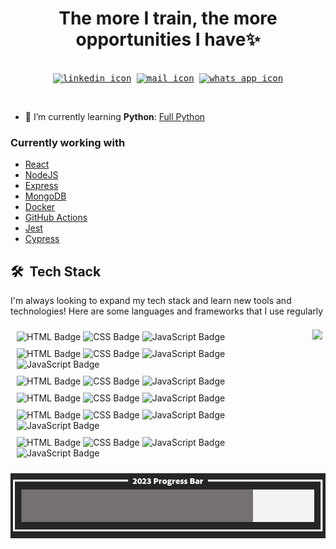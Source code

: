 <!-- <iframe src="/index.html" width="100%" height="400"></iframe> -->
<!-- add a descriptive banner -->

<!-- add a myself quote -->
<h1 align='center'>
The more I train, the more
<br/>opportunities I have✨
</h1>

<!-- Add contact stamps -->
<div>
  <samp>
    <p align="center">
      <br/>
        <a href="https://www.linkedin.com/in/marco-araoz/" target="_blank"><img align="center"
         src="https://img.shields.io/badge/linkedin-%231DA1F2.svg?style=for-the-badge&logo=linkedin&logoColor=white"
         alt="linkedin icon" height="30"/></a>
        <a href="mailto:marcojuarezaraoz@gmail.com" target="_blank"><img align="center"
         src="https://img.shields.io/badge/gmail-EA4335.svg?style=for-the-badge&logo=gmail&logoColor=white"
         alt="mail icon" height="30"/></a>
      <a href="https://wa.me/+525632656192" target="_blank"><img align="center"
         src="https://img.shields.io/badge/whatsapp-4B7F1.svg?style=for-the-badge&logo=whatsapp&logoColor=white"
         alt="whats app icon" height="30"/></a>
    </p>
    <br/>
    
  </samp>
</div>

<!-- My currently work stack -->

- 🌱 I’m currently learning **Python**: <a href="https://github.com/mouredev/Hello-Python" target="blank">Full Python</a>

### Currently working with

- [React](https://reactjs.org/)
- [NodeJS](https://nodejs.dev)
- [Express](https://expressjs.com/)
- [MongoDB](https://www.mongodb.com/)
- [Docker](https://www.docker.com/)
- [GitHub Actions](https://github.com/features/actions)
- [Jest](https://jestjs.io/)
- [Cypress](https://cypress.io/)

## 🛠 &nbsp;Tech Stack
I'm always looking to expand my tech stack and learn new tools and technologies! Here are some languages and frameworks that I use regularly
<div style="display: flex;">
    <div style="display: flex;">
        <div style="flex: 50%; padding: 5px;">
            <div style="display: flex; flex-wrap: wrap; justify-content: left; align-items: left;">
                <div style="text-align: left; margin: 5px; ">
                    <img style="" src="https://img.shields.io/badge/-HTML-edeef5?style=flat&logo=HTML5" alt="HTML Badge">
                    <img src="https://img.shields.io/badge/-CSS-edeef5?style=flat&logo=CSS3&logoColor=1572B6" alt="CSS Badge">
                    <img src="https://img.shields.io/badge/-JavaScript-edeef5?style=flat&logo=javascript&logoColor=dbc202" alt="JavaScript Badge">
                </div>
            </div>
            <div style="display: flex; flex-wrap: wrap; justify-content: left; align-items: left;">
                <div style="text-align: left; margin: 5px;">
                    <img src="https://img.shields.io/badge/-React-edeef5?style=flat&logo=react&logoColor=1ca4e8" alt="HTML Badge">
                    <img src="https://img.shields.io/badge/-Node.js-edeef5?style=flat&logo=node.js" alt="CSS Badge">
                    <img src="https://img.shields.io/badge/-TypeScript-edeef5?style=flat&logo=TypeScript" alt="JavaScript Badge">
                    <img src="https://img.shields.io/badge/-Redux-edeef5?style=flat&logo=Redux&logoColor=680194" alt="JavaScript Badge">
                </div>
            </div>
            <div style="display: flex; flex-wrap: wrap; justify-content: left; align-items: left;">
                <div style="text-align: left; margin: 5px;">
                    <img src="https://img.shields.io/badge/-Python-edeef5?style=flat&logo=python&logoColor=3776AB" alt="HTML Badge">
                    <img src="https://img.shields.io/badge/-Django-edeef5?style=flat&logo=django&logoColor=092E20" alt="CSS Badge">
                    <img src="https://img.shields.io/badge/-Flask-edeef5?style=flat&logo=flask&logoColor=000000" alt="JavaScript Badge">
                </div>
            </div>
            <div style="display: flex; flex-wrap: wrap; justify-content: left; align-items: left;">
                <div style="text-align: left; margin: 5px;">
                    <img src="https://img.shields.io/badge/-MySQL-edeef5?style=flat&logo=MySQL&logoColor=0d31b5" alt="HTML Badge">
                    <img src="https://img.shields.io/badge/-PostgreSQL-edeef5?style=flat&logo=PostgreSQL&logoColor=153a59" alt="CSS Badge">
                    <img src="https://img.shields.io/badge/-MongoDB-edeef5?style=flat&logo=MongoDB&logoColor=10573c" alt="JavaScript Badge">
                </div>
            </div>
            <div style="display: flex; flex-wrap: wrap; justify-content: left; align-items: left;">
                <div style="text-align: left; margin: 5px;">
                    <img src="https://img.shields.io/badge/-Git-edeef5?style=flat&logo=git" alt="HTML Badge">
                    <img src="https://img.shields.io/badge/-GitHub-edeef5?style=flat&logo=github&logoColor=000000" alt="CSS Badge">
                    <img src="https://img.shields.io/badge/-Markdown-edeef5?style=flat&logo=markdown&logoColor=000000" alt="JavaScript Badge">
                    <img src="https://img.shields.io/badge/-Visual%20Studio%20Code-edeef5?style=flat&logo=visual-studio-code&logoColor=007ACC" alt="JavaScript Badge">
                </div>
            </div>
            <div style="display: flex; flex-wrap: wrap; justify-content: left; align-items: left;">
                <div style="text-align: left; margin: 5px;">
                    <img src="https://img.shields.io/badge/-Figma-edeef5?style=flat&logo=Figma&logoColor=9a13d4" alt="HTML Badge">
                    <img src="https://img.shields.io/badge/-Illustrator-edeef5?style=flat&logo=adobe-illustrator&logoColor=c45c12" alt="CSS Badge">
                    <img src="https://img.shields.io/badge/-Photoshop-edeef5?style=flat&logo=adobe-photoshop&logoColor=0e8ac9" alt="JavaScript Badge">
                    <img src="https://img.shields.io/badge/-InDesign-edeef5?style=flat&logo=adobe-indesign&logoColor=e60e55" alt="JavaScript Badge">
                </div>
            </div>
        </div>
    </div>
    <div style="display: flex;">
        <div style="flex: 50%; padding: 5px;">
            <a href="https://github.com/MarcoAraoz">
                <img align="center" src="https://github-readme-stats.vercel.app/api/top-langs/?username=MarcoAraoz&hide=java,html,tex&title_color=ffffff&text_color=c9cacc&icon_color=2bbc8a&bg_color=1d1f21&langs_count=3" />
            </a>
        </div>
    </div>
</div>
  
<!-- ![HTML](https://img.shields.io/badge/-HTML-edeef5?style=flat&logo=HTML5)&nbsp;

![CSS](https://img.shields.io/badge/-CSS-edeef5?style=flat&logo=CSS3&logoColor=1572B6)&nbsp;

![JavaScript](https://img.shields.io/badge/-JavaScript-edeef5?style=flat&logo=javascript&logoColor=dbc202)&nbsp; -->

<!-- ![React](https://img.shields.io/badge/-React-edeef5?style=flat&logo=react&logoColor=1ca4e8)&nbsp;
![Node.js](https://img.shields.io/badge/-Node.js-edeef5?style=flat&logo=node.js)&nbsp;
![TypeScript](https://img.shields.io/badge/-TypeScript-edeef5?style=flat&logo=TypeScript)&nbsp;
![Redux](https://img.shields.io/badge/-Redux-edeef5?style=flat&logo=Redux&logoColor=680194)&nbsp; -->


<!-- ![Python](https://img.shields.io/badge/-Python-edeef5?style=flat&logo=python&logoColor=3776AB)&nbsp;
![Django](https://img.shields.io/badge/-Django-edeef5?style=flat&logo=django&logoColor=092E20)&nbsp;
![Flask](https://img.shields.io/badge/-Flask-edeef5?style=flat&logo=flask&logoColor=000000)&nbsp; -->

<!-- ![MySQL](https://img.shields.io/badge/-MySQL-edeef5?style=flat&logo=MySQL&logoColor=0d31b5)&nbsp;
![PostgreSQL](https://img.shields.io/badge/-PostgreSQL-edeef5?style=flat&logo=PostgreSQL&logoColor=153a59)&nbsp;
![MongoDB](https://img.shields.io/badge/-MongoDB-edeef5?style=flat&logo=MongoDB&logoColor=10573c)&nbsp; -->

<!-- ![Git](https://img.shields.io/badge/-Git-edeef5?style=flat&logo=git)&nbsp;
![GitHub](https://img.shields.io/badge/-GitHub-edeef5?style=flat&logo=github&logoColor=000000)&nbsp;
![Markdown](https://img.shields.io/badge/-Markdown-edeef5?style=flat&logo=markdown&logoColor=000000)
![Visual Studio Code](https://img.shields.io/badge/-Visual%20Studio%20Code-edeef5?style=flat&logo=visual-studio-code&logoColor=007ACC)&nbsp; -->

<!-- ![Figma](https://img.shields.io/badge/-Figma-edeef5?style=flat&logo=Figma&logoColor=9a13d4)&nbsp;
![Illustrator](https://img.shields.io/badge/-Illustrator-edeef5?style=flat&logo=adobe-illustrator&logoColor=c45c12)&nbsp;
![Photoshop](https://img.shields.io/badge/-Photoshop-edeef5?style=flat&logo=adobe-photoshop&logoColor=0e8ac9)&nbsp;
![InDesign](https://img.shields.io/badge/-InDesign-edeef5?style=flat&logo=adobe-indesign&logoColor=e60e55) -->

<!-- <div style="display: flex;">
  <div style="flex: 50%; padding: 5px;">
    <a href="https://github.com/MartinHeinz/python-project-blueprint">
      <img src="https://github-readme-stats.vercel.app/api/pin/?username=MartinHeinz&repo=python-project-blueprint&title_color=ffffff&text_color=c9cacc&icon_color=2bbc8a&bg_color=1d1f21" />
    </a>
  </div>
  <div style="flex: 50%; padding: 5px;">
    <a href="https://github.com/MartinHeinz/go-project-blueprint">
      <img src="https://github-readme-stats.vercel.app/api/pin/?username=MartinHeinz&repo=go-project-blueprint&title_color=ffffff&text_color=c9cacc&icon_color=2bbc8a&bg_color=1d1f21" />
    </a>
  </div>
</div> -->

<!-- <div align="center">

![Top Langs](https://github-readme-stats.vercel.app/api/top-langs/?username=MarcoAraoz&layout=compact&custom_color=f33c&card_width=445)

</div> -->

<!--
Here are some ideas to get you started:
- 🔭 I’m currently working on ...
- 🌱 I’m currently learning ...
- 👯 I’m looking to collaborate on ...
- 🤔 I’m looking for help with ...
- 💬 Ask me about ...
- 📫 How to reach me: ...
- 😄 Pronouns: ...
- ⚡ Fun fact: ...
-->

<!-- Designing tools -->
<!-- <h2>📊 Weekly development breakdown: </h2>
<table>
                <tr>
                    <td width=215px;>
                        Python
                    </td>
                    <td>
                        11 hrs 43 mins
                    </td>
                    <td>
                        ██████░░░░&nbsp;&nbsp;(20.01 %)
                    </td>
                </tr>
                <tr>
                    <td width=220px;>
                        CSS
                    </td>
                    <td width=145px;>
                        3 hrs 8 mins
                    </td>
                    <td width=230px;>
                        █░░░░░░░░░&nbsp;&nbsp;(17.92 %)
                    </td>
                </tr>
                <tr>
                    <td width=220px;>
                        HTML
                    </td>
                    <td width=145px;>
                        2 hrs 27 mins
                    </td>
                    <td width=230px;>
                        █░░░░░░░░░&nbsp;&nbsp;(14.08 %)
                    </td>
                </tr></table> -->

![Alt text](image.png)
